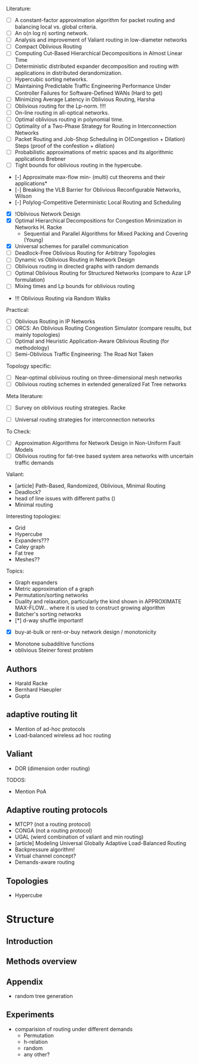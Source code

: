 Literature:
- [ ] A constant-factor approximation algorithm for packet routing and balancing local vs. global criteria.
- [ ] An o(n log n) sorting network.
- [ ] Analysis and improvement of Valiant routing in low-diameter networks
- [ ] Compact Oblivious Routing
- [ ] Computing Cut-Based Hierarchical Decompositions in Almost Linear Time
- [ ] Deterministic distributed expander decomposition and routing with applications in distributed derandomization.
- [ ] Hypercubic sorting networks.
- [ ] Maintaining Predictable Traffic Engineering Performance Under Controller Failures for Software-Defined WANs (Hard to get)
- [ ] Minimizing Average Latency in Oblivious Routing, Harsha
- [ ] Oblivious routing for the Lp-norm. !!!!
- [ ] On-line routing in all-optical networks.
- [ ] Optimal oblivious routing in polynomial time.
- [ ] Optimality of a Two-Phase Strategy for Routing in Interconnection Networks
- [ ] Packet Routing and Job-Shop Scheduling in O(Congestion + Dilation) Steps (proof of the confestion + dilation)
- [ ] Probabilistic approximations of metric spaces and its algorithmic applications Brebner
- [ ] Tight bounds for oblivious routing in the hypercube. 
- [-] Approximate max-flow min- (multi) cut theorems and their applications* 
- [-] Breaking the VLB Barrier for Oblivious Reconfigurable Networks, Wilson
- [-] Polylog-Competitive Deterministic Local Routing and Scheduling
- [x] !Oblivious Network Design
- [x] Optimal Hierarchical Decompositions for Congestion Minimization in Networks H. Racke
    - Sequential and Parallel Algorithms for Mixed Packing and Covering (Young)
- [x] Universal schemes for parallel communication
- [ ] Deadlock-Free Oblivious Routing for Arbitrary Topologies
- [ ] Dynamic vs Oblivious Routing in Network Design
- [ ] Oblivious routing in directed graphs with random demands
- [ ] Optimal Oblivious Routing for Structured Networks (compare to Azar LP formulation)
- [ ] Mixing times and Lp bounds for oblivious routing
- !!! Oblivious Routing via Random Walks

Practical:
- [ ] Oblivious Routing in IP Networks
- [ ] ORCS: An Oblivious Routing Congestion Simulator (compare results, but mainly topologies)
- [ ] Optimal and Heuristic Application-Aware Oblivious Routing (for methodology)
- [ ] Semi-Oblivious Traffic Engineering: The Road Not Taken

Topology specific:
- [ ] Near-optimal oblivious routing on three-dimensional mesh networks
- [ ] Oblivious routing schemes in extended generalized Fat Tree networks

Meta literature: 
- [ ] Survey on oblivious routing strategies.  Racke
- [ ] Universal routing strategies for interconnection networks


To Check:
- [ ] Approximation Algorithms for Network Design in Non-Uniform Fault Models
- [ ] Oblivious routing for fat-tree based system area networks with uncertain traffic demands

Valiant:
- [article] Path-Based, Randomized, Oblivious, Minimal Routing
- Deadlock?
- head of line issues with different paths ()
- Minimal routing

Interesting topologies:
- Grid
- Hypercube
- Expanders???
- Caley graph
- Fat tree
- Meshes??

Topics:
- Graph expanders
- Metric approximation of a graph
- Permutation/sorting networks
- Duality and relaxation, particularly the kind shown in APPROXIMATE MAX-FLOW... where it is used to construct growing algorithm
- Batcher's sorting networks
- [*] d-way shuffle important!
- [x] buy-at-bulk or rent-or-buy network design / monotonicity
- Monotone subadditive functions
- oblivious Steiner forest problem

## Authors
- Harald Racke
- Bernhard Haeupler
- Gupta

## adaptive routing lit 
- Mention of ad-hoc protocols
- Load-balanced wireless ad hoc routing

## Valiant
- DOR (dimension order routing)

TODOS:
- Mention PoA
## Adaptive routing protocols
- MTCP? (not a routing protocol)
- CONGA (not a routing protocol)
- UGAL (wierd combination of valiant and min routing)
- [article] Modeling Universal Globally Adaptive Load-Balanced Routing
- Backpressure algorithm!
- Virtual channel concept?
- Demands-aware routing
## Topologies
- Hypercube

# Structure
## Introduction
## Methods overview

## Appendix
- random tree generation

## Experiments
- comparision of routing under different demands
    - Permutation
    - h-relation
    - random
    - any other?
